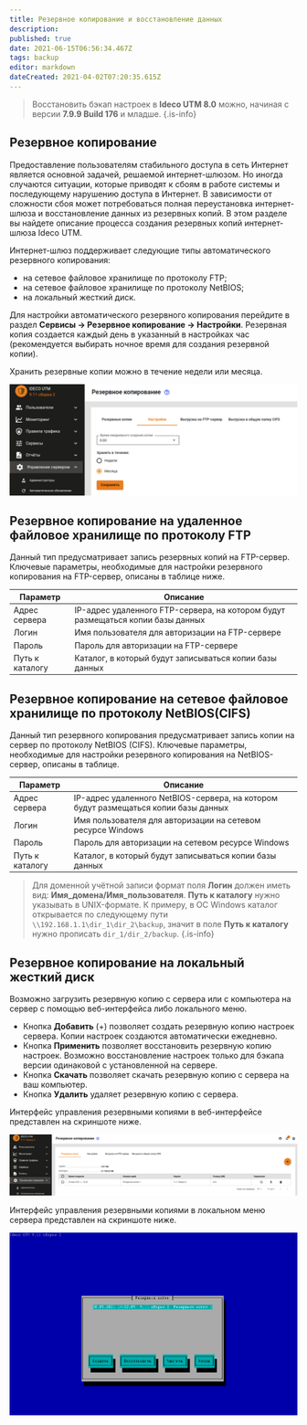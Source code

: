 ```yaml
---
title: Резервное копирование и восстановление данных
description: 
published: true
date: 2021-06-15T06:56:34.467Z
tags: backup
editor: markdown
dateCreated: 2021-04-02T07:20:35.615Z
---
```


> Восстановить бэкап настроек в **Ideco UTM 8.0** можно, начиная с версии **7.9.9 Build 176** и младше.
{.is-info}

## Резервное копирование
Предоставление пользователям стабильного доступа в сеть Интернет является основной задачей, решаемой интернет-шлюзом. Но иногда случаются ситуации, которые приводят к сбоям в работе системы и последующему нарушению доступа в Интернет. В зависимости от сложности сбоя может потребоваться полная переустановка интернет-шлюза и восстановление данных из резервных копий. В этом разделе вы найдете описание процесса создания резервных копий интернет-шлюза Ideco UTM.

Интернет-шлюз поддерживает следующие типы автоматического резервного копирования:

- на сетевое файловое хранилище по протоколу FTP;
- на сетевое файловое хранилище по протоколу NetBIOS;
- на локальный жесткий диск.


Для настройки автоматического резервного копирования перейдите в раздел **Сервисы -> Резервное копирование -> Настройки**. Резервная копия создается каждый день в указанный в настройках час (рекомендуется выбирать ночное время для создания резервной копии).

Хранить резервные копии можно в течение недели или месяца.

![rez-copy.png](/rez-copy.png)

## Резервное копирование на удаленное файловое хранилище по протоколу FTP

Данный тип предусматривает запись резервных копий на FTP-сервер. Ключевые параметры, необходимые для настройки резервного копирования на FTP-сервер, описаны в таблице ниже.

 | Параметр        | Описание                                                                |
|-----------------|-------------------------------------------------------------------------|
| Адрес сервера   | IP-адрес удаленного FTP-сервера, на котором будут размещаться копии базы данных |
| Логин           | Имя пользователя для авторизации на FTP-сервере                        |
| Пароль          | Пароль для авторизации на FTP-сервере                                  |
| Путь к каталогу | Каталог, в который будут записываться копии базы данных                         |

## Резервное копирование на сетевое файловое хранилище по протоколу NetBIOS(CIFS)

Данный тип резервного копирования предусматривает запись копии на сервер по протоколу NetBIOS (CIFS). Ключевые параметры, необходимые для настройки резервного копирования на NetBIOS-сервер, описаны в таблице.

| Параметр        | Описание                                                                    |
|-----------------|-----------------------------------------------------------------------------|
| Адрес сервера   | IP-адрес удаленного NetBIOS-сервера, на котором будут размещаться копии базы данных |
| Логин           | Имя пользователя для авторизации на сетевом ресурсе Windows                |
| Пароль          | Пароль для авторизации на сетевом ресурсе Windows                         |
| Путь к каталогу | Каталог, в который будут записываться копии базы данных                            |

> Для доменной учётной записи формат поля **Логин** должен иметь вид: **Имя_домена/Имя_пользователя**.
**Путь к каталогу** нужно указывать в UNIX-формате. К примеру, в ОС Windows каталог открывается по следующему пути `\\192.168.1.1\dir_1\dir_2\backup`, значит в поле **Путь к каталогу** нужно прописать `dir_1/dir_2/backup`.
{.is-info}

## Резервное копирование на локальный жесткий диск

Возможно загрузить резервную копию с сервера или с компьютера на сервер с помощью веб-интерфейса либо локального меню. 

- Кнопка **Добавить** (+) позволяет создать резервную копию настроек сервера. Копии настроек создаются автоматически ежедневно.
- Кнопка **Применить** позволяет восстановить резервную копию настроек. Возможно восстановление настроек только для бэкапа версии одинаковой с установленной на сервере.
- Кнопка **Скачать** позволяет скачать резервную копию с сервера на ваш компьютер.
- Кнопка **Удалить** удаляет резервную копию с сервера.

Интерфейс управления резервными копиями в веб-интерфейсе представлен на скриншоте ниже.

![create-copy.png](/create-copy.png)

Интерфейс управления резервными копиями в локальном меню сервера представлен на скриншоте ниже.

![console-copy.png](/console-copy.png)